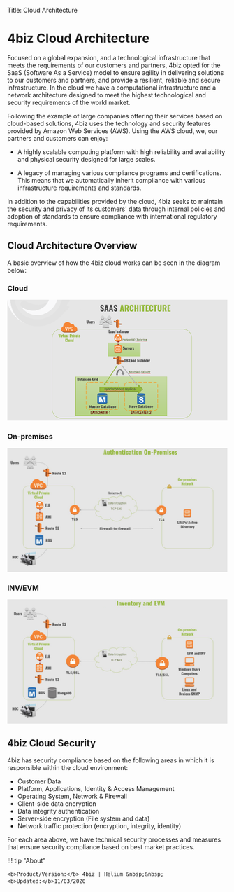 Title: Cloud Architecture

# 4biz Cloud Architecture

Focused on a global expansion, and a technological infrastructure that meets the requirements of our customers and partners, 4biz opted for the SaaS (Software As a Service) model to ensure agility in delivering solutions to our customers and partners, and provide a resilient, reliable and secure infrastructure. In the cloud we have a computational infrastructure and a network architecture designed to meet the highest technological and security requirements of the world market.

Following the example of large companies offering their services based on cloud-based solutions, 4biz uses the technology and security features provided by Amazon Web Services (AWS). Using the AWS cloud, we, our partners and customers can enjoy:

* A highly scalable computing platform with high reliability and availability and physical security designed for large scales.

* A legacy of managing various compliance programs and certifications. This means that we automatically inherit compliance with various infrastructure requirements and standards.

In addition to the capabilities provided by the cloud, 4biz seeks to maintain the security and privacy of its customers' data through internal policies and adoption of standards to ensure compliance with international regulatory requirements.

## Cloud Architecture Overview

A basic overview of how the 4biz cloud works can be seen in the diagram below:

### Cloud

![Screenshot](images/4biz-cloud-plataform.png)

### On-premises

![On-premisses 4biz](images/4biz-on-premises.jpg)

### INV/EVM

![INV/EVM 4biz](images/4biz-inv-evm.jpg)

## 4biz Cloud Security

4biz has security compliance based on the following areas in which it is responsible within the cloud environment:

* Customer Data
* Platform, Applications, Identity & Access Management
* Operating System, Network & Firewall
* Client-side data encryption
* Data integrity authentication
* Server-side encryption (File system and data)
* Network traffic protection (encryption, integrity, identity)

For each area above, we have technical security processes and measures that ensure security compliance based on best market practices.

!!! tip "About"

    <b>Product/Version:</b> 4biz | Helium &nbsp;&nbsp;
    <b>Updated:</b>11/03/2020


